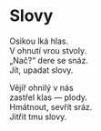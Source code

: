 Slovy
=====

Osikou lká hlas.  
V ohnutí vrou stvoly.  
„Nač?“ dere se snáz.  
Jít, upadat slovy.

Vějíř ohnilý v nás  
zastřel klas — plody.  
Hmátnout, sevřít sráz.  
Jitřit tmu slovy.


